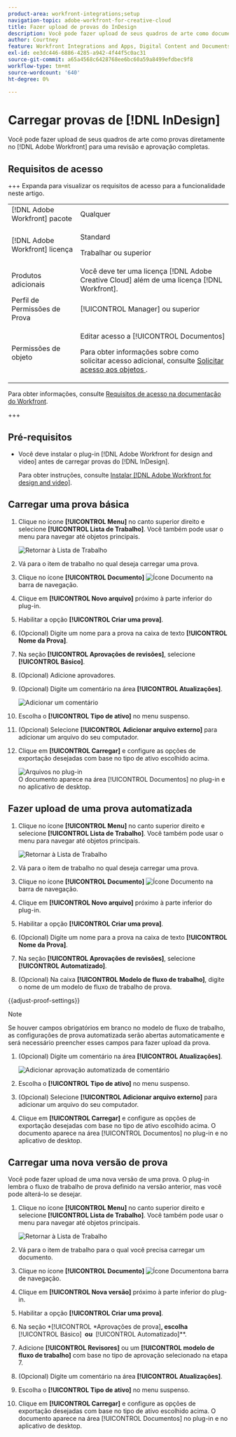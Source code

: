 ```yaml
---
product-area: workfront-integrations;setup
navigation-topic: adobe-workfront-for-creative-cloud
title: Fazer upload de provas do InDesign
description: Você pode fazer upload de seus quadros de arte como documentos para uma revisão e aprovação rápidas ou simplesmente para armazenar no Adobe Workfront.
author: Courtney
feature: Workfront Integrations and Apps, Digital Content and Documents
exl-id: ee3dc446-6886-4285-a942-4f44f5c0ac31
source-git-commit: a65a4568c6428768ee6bc60a59a8499efdbec9f8
workflow-type: tm+mt
source-wordcount: '640'
ht-degree: 0%

---
```


# Carregar provas de [!DNL InDesign]

Você pode fazer upload de seus quadros de arte como provas diretamente no [!DNL Adobe Workfront] para uma revisão e aprovação completas.

## Requisitos de acesso

+++ Expanda para visualizar os requisitos de acesso para a funcionalidade neste artigo.


<table style="table-layout:auto"> 
 <col> 
 <col> 
 <tbody> 
 <tr> 
   <td role="rowheader">[!DNL Adobe Workfront] pacote</td> 
   <td>Qualquer </td> 
  </tr> 
  <tr> 
   <td role="rowheader">[!DNL Adobe Workfront] licença</td> 
   <td> <p>Standard</p> <p>Trabalhar ou superior</p> </td> 
  </tr> 
  <tr> 
   <td role="rowheader">Produtos adicionais</td> 
   <td>Você deve ter uma licença [!DNL Adobe Creative Cloud] além de uma licença [!DNL Workfront].</td> 
  </tr> 
  <tr> 
   <td role="rowheader">Perfil de Permissões de Prova </td> 
   <td>[!UICONTROL Manager] ou superior</td> 
  </tr> 
  <tr> 
   <td role="rowheader">Permissões de objeto</td> 
   <td> <p>Editar acesso a [!UICONTROL Documentos]</p> <p>Para obter informações sobre como solicitar acesso adicional, consulte <a href="../../workfront-basics/grant-and-request-access-to-objects/request-access.md" class="MCXref xref">Solicitar acesso aos objetos </a>.</p> </td> 
  </tr> 
 </tbody> 
</table>

Para obter informações, consulte [Requisitos de acesso na documentação do Workfront](/help/quicksilver/administration-and-setup/add-users/access-levels-and-object-permissions/access-level-requirements-in-documentation.md).


+++

## Pré-requisitos

* Você deve instalar o plug-in [!DNL Adobe Workfront for design and video] antes de carregar provas do [!DNL InDesign].

  Para obter instruções, consulte [Instalar [!DNL Adobe Workfront for design and video]](/help/quicksilver/workfront-integrations-and-apps/adobe-workfront-for-creative-cloud/wf-install-cc.md).

## Carregar uma prova básica

1. Clique no ícone **[!UICONTROL Menu]** no canto superior direito e selecione **[!UICONTROL Lista de Trabalho]**. Você também pode usar o menu para navegar até objetos principais.

   ![Retornar à Lista de Trabalho](assets/go-back-to-work-list-350x314.png)

1. Vá para o item de trabalho no qual deseja carregar uma prova.
1. Clique no ícone **[!UICONTROL Documento]** ![Ícone Documento](assets/documents.png) na barra de navegação.
1. Clique em **[!UICONTROL Novo arquivo]** próximo à parte inferior do plug-in.
1. Habilitar a opção **[!UICONTROL Criar uma prova]**.
1. (Opcional) Digite um nome para a prova na caixa de texto **[!UICONTROL Nome da Prova]**.
1. Na seção **[!UICONTROL Aprovações de revisões]**, selecione **[!UICONTROL Básico]**.
1. (Opcional) Adicione aprovadores.
1. (Opcional) Digite um comentário na área **[!UICONTROL Atualizações]**.

   ![Adicionar um comentário](assets/add-comment.png)

1. Escolha o **[!UICONTROL Tipo de ativo]** no menu suspenso.

1. (Opcional) Selecione **[!UICONTROL Adicionar arquivo externo]** para adicionar um arquivo do seu computador.
1. Clique em **[!UICONTROL Carregar]** e configure as opções de exportação desejadas com base no tipo de ativo escolhido acima.

   ![Arquivos no plug-in](assets/plugin-files-350x307.png)\
   O documento aparece na área [!UICONTROL Documentos] no plug-in e no aplicativo de desktop.


## Fazer upload de uma prova automatizada

1. Clique no ícone **[!UICONTROL Menu]** no canto superior direito e selecione **[!UICONTROL Lista de Trabalho]**. Você também pode usar o menu para navegar até objetos principais.

   ![Retornar à Lista de Trabalho](assets/go-back-to-work-list-350x314.png)

1. Vá para o item de trabalho no qual deseja carregar uma prova.
1. Clique no ícone **[!UICONTROL Documento]** ![Ícone Documento](assets/documents.png) na barra de navegação.

1. Clique em **[!UICONTROL Novo arquivo]** próximo à parte inferior do plug-in.
1. Habilitar a opção **[!UICONTROL Criar uma prova]**.
1. (Opcional) Digite um nome para a prova na caixa de texto **[!UICONTROL Nome da Prova]**.
1. Na seção **[!UICONTROL Aprovações de revisões]**, selecione **[!UICONTROL Automatizado]**.
1. (Opcional) Na caixa **[!UICONTROL Modelo de fluxo de trabalho]**, digite o nome de um modelo de fluxo de trabalho de prova.

{{adjust-proof-settings}}

>[!NOTE]
>
> Se houver campos obrigatórios em branco no modelo de fluxo de trabalho, as configurações de prova automatizada serão abertas automaticamente e será necessário preencher esses campos para fazer upload da prova.


1. (Opcional) Digite um comentário na área **[!UICONTROL Atualizações]**.

   ![Adicionar aprovação automatizada de comentário](assets/add-comment-automated-approval.png)

1. Escolha o **[!UICONTROL Tipo de ativo]** no menu suspenso.
1. (Opcional) Selecione **[!UICONTROL Adicionar arquivo externo]** para adicionar um arquivo do seu computador.
1. Clique em **[!UICONTROL Carregar]** e configure as opções de exportação desejadas com base no tipo de ativo escolhido acima.
O documento aparece na área [!UICONTROL Documentos] no plug-in e no aplicativo de desktop.

## Carregar uma nova versão de prova

Você pode fazer upload de uma nova versão de uma prova. O plug-in lembra o fluxo de trabalho de prova definido na versão anterior, mas você pode alterá-lo se desejar.

1. Clique no ícone **[!UICONTROL Menu]** no canto superior direito e selecione **[!UICONTROL Lista de Trabalho]**. Você também pode usar o menu para navegar até objetos principais.

   ![Retornar à Lista de Trabalho](assets/go-back-to-work-list-350x314.png)

1. Vá para o item de trabalho para o qual você precisa carregar um documento.
1. Clique no ícone **[!UICONTROL Documento]** ![Ícone Documento](assets/documents.png)na barra de navegação.

1. Clique em **[!UICONTROL Nova versão]** próximo à parte inferior do plug-in.
1. Habilitar a opção **[!UICONTROL Criar uma prova]**.

1. Na seção *[!UICONTROL *Aprovações de prova]&#x200B;**, escolha &#x200B;** [!UICONTROL Básico] **&#x200B; ou &#x200B;** [!UICONTROL Automatizado]**.

1. Adicione **[!UICONTROL Revisores]** ou um **[!UICONTROL modelo de fluxo de trabalho]** com base no tipo de aprovação selecionado na etapa 7.

1. (Opcional) Digite um comentário na área **[!UICONTROL Atualizações]**.
1. Escolha o **[!UICONTROL Tipo de ativo]** no menu suspenso.
1. Clique em **[!UICONTROL Carregar]** e configure as opções de exportação desejadas com base no tipo de ativo escolhido acima.
O documento aparece na área [!UICONTROL Documentos] no plug-in e no aplicativo de desktop.
